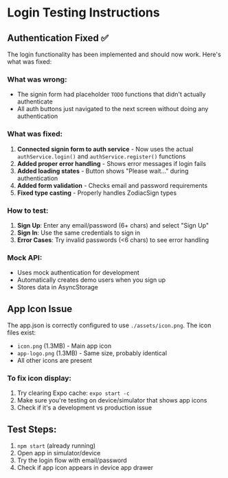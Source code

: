 # Login Testing Instructions

## Authentication Fixed ✅

The login functionality has been implemented and should now work. Here's what was fixed:

### What was wrong:
- The signin form had placeholder `TODO` functions that didn't actually authenticate
- All auth buttons just navigated to the next screen without doing any authentication

### What was fixed:
1. **Connected signin form to auth service** - Now uses the actual `authService.login()` and `authService.register()` functions
2. **Added proper error handling** - Shows error messages if login fails
3. **Added loading states** - Button shows "Please wait..." during authentication
4. **Added form validation** - Checks email and password requirements
5. **Fixed type casting** - Properly handles ZodiacSign types

### How to test:
1. **Sign Up**: Enter any email/password (6+ chars) and select "Sign Up"
2. **Sign In**: Use the same credentials to sign in
3. **Error Cases**: Try invalid passwords (<6 chars) to see error handling

### Mock API:
- Uses mock authentication for development
- Automatically creates demo users when you sign up
- Stores data in AsyncStorage

## App Icon Issue

The app.json is correctly configured to use `./assets/icon.png`. The icon files exist:
- `icon.png` (1.3MB) - Main app icon
- `app-logo.png` (1.3MB) - Same size, probably identical
- All other icons are present

### To fix icon display:
1. Try clearing Expo cache: `expo start -c`
2. Make sure you're testing on device/simulator that shows app icons
3. Check if it's a development vs production issue

## Test Steps:
1. `npm start` (already running)
2. Open app in simulator/device
3. Try the login flow with email/password
4. Check if app icon appears in device app drawer